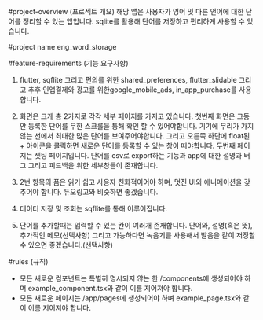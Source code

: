 #project-overview (프로젝트 개요)
해당 앱은 사용자가 영어 및 다른 언어에 대한 단어를 정리할 수 있는 앱입니다. sqlite를 활용해 단어를 저장하고 편리하게 사용할 수 있습니다. 

#project name
eng_word_storage

#feature-requirements (기능 요구사항)

1. flutter, sqflite 그리고 편의를 위한 shared_preferences, flutter_slidable 그리고 추후 인앱결제와 광고를 위한google_mobile_ads, in_app_purchase를 사용합니다.

2. 화면은 크게 총 2가지로 각각 세부 페이지를 가지고 있습니다. 첫번째 화면은 그동안 등록한 단어를 무한 스크롤을 통해 확인 할 수 있어야합니다. 기기에 무리가 가지 않는 선에서 최대한 많은 단어를 보여주어야합니다. 그리고 오른쪽 하단에 float된 + 아이콘을 클릭하면 새로운 단어를 등록할 수 있는 창이 떠야합니다. 두번째 페이지는 셋팅 페이지입니다. 단어를 csv로 export하는 기능과 app에 대한 설명과 버그 그리고 피드백을 위한 세부창들이 존재합니다.

3. 2번 항목의 폼은 읽기 쉽고 사용자 친화적이어야 하며, 멋진 UI와 애니메이션을 갖추어야 합니다. 듀오링고와 비슷하면 좋겠습니다.

4. 데이터 저장 및 조회는 sqflite를 통해 이루어집니다.

5. 단어를 추가할때는 입력할 수 있는 칸이 여러개 존재합니다. 단어와, 설명(혹은 뜻), 추가적인 메모(선택사항) 그리고 가능하다면 녹음기를 사용해서 발음을 같이 저장할 수 있으면 좋겠습니다.(선택사항)


#rules (규칙)

- 모든 새로운 컴포넌트는 특별히 명시되지 않는 한 /components에 생성되어야 하며 example_component.tsx와 같이 이름 지어져야 합니다.
- 모든 새로운 페이지는 /app/pages에 생성되어야 하며 example_page.tsx와 같이 이름 지어져야 합니다.
